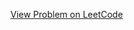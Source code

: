 [View Problem on LeetCode](https://leetcode.com/problems/smallest-subarrays-with-maximum-bitwise-or/)